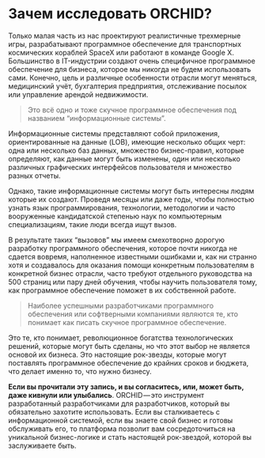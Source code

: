 # Зачем исследовать ORCHID?

Только малая часть из нас проектируют реалистичные трехмерные игры, разрабатывают программное обеспечение для транспортных космических кораблей SpaceX или работают в команде Google X.
Большинство в IT-индустрии создают очень специфичное программное обеспечение для бизнеса, которое мы никогда не будем использовать сами. 
Конечно, цель и различные особенности отрасли могут меняться, медицинский учёт, бухгалтерия предприятия, отслеживание посылок или управление арендой недвижимости.

> Это всё одно и тоже скучное программное обеспечения под названием “информационные системы”.

Информационные системы представляют собой приложения, ориентированные на данные (LOB),
имеющие несколько общих черт: одна или несколько баз данных, множество бизнес-правил, которые определяют,
как данные могут быть изменены, один или несколько различных графических интерфейсов пользователя 
и множество разных отчеты.

Однако, такие информационные системы могут быть интересны людям которые их создают.
Проведя месяцы или даже годы, чтобы полностью узнать язык программирования, технологии,
методологии и часто вооруженные кандидатской степенью наук по компьютерным специализациям, такие люди всегда ищут вызов.

В результате таких “вызовов” мы имеем смехотворно дорогую разработку программного обеспечения, 
которое почти никогда не сдается вовремя, наполненное известными ошибками и, 
как ни странно хотя и создавалось для оказания помощи конкретным пользователям 
в конкретной бизнес отрасли, часто требуют отдельного руководства на 500 страниц 
или пару дней обучения, чтобы научить пользователя тому, как программное обеспечение поможет в их собственной работе.


> Наиболее успешными разработчиками программного обеспечения или софтверными компаниями являются те, кто понимает как писать скучное программное обеспечение.


Это те, кто понимает, революционное богатства технологических решений, которые могут быть сделаны, 
но что этот выбор не является основой их бизнеса. Это настоящие рок-звезды, 
которые могут поставлять программное обеспечение до крайних сроков и бюджета, что делает именно то, что нужно бизнесу.

**Если вы прочитали эту запись, и вы согласитесь, или, может быть, даже кивнули или улыбались**.
ORCHID — это инструмент разработанный разработчиками для разработчиков, который вы обязательно захотите использовать. 
Если вы сталкиваетесь с информационной системой, если вы знаете свой бизнес и готовы обслуживать его, 
то платформа позволит вам сосредоточиться на уникальной бизнес-логике и стать настоящей рок-звездой, 
которой вы заслуживаете быть.